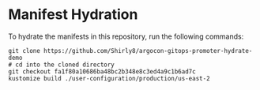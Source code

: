 # Manifest Hydration

To hydrate the manifests in this repository, run the following commands:

```shell
git clone https://github.com/Shirly8/argocon-gitops-promoter-hydrate-demo
# cd into the cloned directory
git checkout fa1f80a10686ba48bc2b348e8c3ed4a9c1b6ad7c
kustomize build ./user-configuration/production/us-east-2
```
